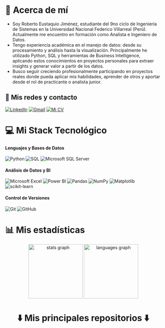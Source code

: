 # 🌟 Acerca de mí
- Soy Roberto Eustaquio Jiménez, estudiante del 9no ciclo de Ingeniería de Sistemas en la Universidad Nacional Federico Villarreal (Perú). Actualmente me encuentro en formación como Analista e Ingeniero de Datos.
- Tengo experiencia académica en el manejo de datos: desde su procesamiento y análisis hasta la visualización. Principalmente he utilizado Python, SQL y herramientas de Business Intelligence, aplicando estos conocimientos en proyectos personales para extraer insights y generar valor a partir de los datos.
- Busco seguir creciendo profesionalmente participando en proyectos reales donde pueda aplicar mis habilidades, aprender de otros y aportar desde el rol de practicante o analista junior.

## 📩 Mis redes y contacto
[![LinkedIn](https://img.shields.io/badge/LinkedIn-%230077B5.svg?logo=linkedin&logoColor=white&style=flat)](https://linkedin.com/in/roberto-eustaquio/) 
[![Gmail](https://img.shields.io/badge/Gmail-D14836.svg?style=flat&logo=Gmail&logoColor=white)](mailto:reusjimenez2002@gmail.com) 
[![Mi CV](https://img.shields.io/badge/Mi%20CV-%234A8E34?style=flat&logo=Google-Drive&logoColor=white)](https://drive.google.com/file/d/1Ercq4SJMbVY0QpvuPuxn-booGc-Idzy5/view?usp=sharing) 
<!--
[![LinkedIn](https://img.shields.io/badge/linkedin-%230077B5.svg?style=for-the-badge&logo=linkedin&logoColor=white)](https://linkedin.com/in/roberto-eustaquio/) 
[![Gmail](https://img.shields.io/badge/Gmail-D14836?style=for-the-badge&logo=gmail&logoColor=white)](mailto:reusjimenez2002@gmail.com) 
[![Mi CV](https://img.shields.io/badge/Mi%20CV-%234A8E34?style=for-the-badge&logo=googledrive&logoColor=white)](https://drive.google.com/file/d/1oDfquNMkjUdg_IDSrDPl0XKCABy-tn-P/view?usp=sharing) 
[![Instagram](https://img.shields.io/badge/Instagram-%23E4405F.svg?logo=Instagram&logoColor=white)](https://instagram.com/reus_jimenez/) 
[![X](https://img.shields.io/badge/X-black.svg?logo=X&logoColor=white)](https://x.com/Reus_Jimenez02) 
-->

# 💻 Mi Stack Tecnológico
<div align="left">
  <h4>Lenguajes y Bases de Datos</h4>
  <img src="https://img.shields.io/badge/python-3670A0?style=for-the-badge&logo=python&logoColor=ffdd54" alt="Python"/>
  <img src="https://img.shields.io/badge/sql-003366.svg?style=for-the-badge&logo=mysql&logoColor=white" alt="SQL"/>
  <img src="https://img.shields.io/badge/Microsoft%20SQL%20Server-CC2927?style=for-the-badge&logo=microsoft%20sql%20server&logoColor=white" alt="Microsoft SQL Server"/>
  <!--
  <img src="https://img.shields.io/badge/mysql-4479A1.svg?style=for-the-badge&logo=mysql&logoColor=white" alt="MySQL"/>
  <img src="https://img.shields.io/badge/postgres-%23316192.svg?style=for-the-badge&logo=postgresql&logoColor=white" alt="PostgreSQL"/>
  <img src="https://img.shields.io/badge/Oracle-F80000?style=for-the-badge&logo=oracle&logoColor=white" alt="Oracle"/>
  <img src="https://img.shields.io/badge/MongoDB-%234ea94b.svg?style=for-the-badge&logo=mongodb&logoColor=white" alt="MongoDB"/>
  <img src="https://img.shields.io/badge/r-%23276DC3.svg?style=for-the-badge&logo=r&logoColor=white" alt="R"/>
  -->
  <h4>Análisis de Datos y BI</h4>
  <img src="https://img.shields.io/badge/microsoft_excel-217346?style=for-the-badge&logo=microsoft-excel&logoColor=white" alt="Microsoft Excel"/>
  <img src="https://img.shields.io/badge/power_bi-F2C811?style=for-the-badge&logo=powerbi&logoColor=black" alt="Power BI"/>
  <!-- <img src="https://img.shields.io/badge/looker_studio-4285F4?style=for-the-badge&logoColor=white" alt="Looker Studio"/> -->
  <!-- <img src="https://img.shields.io/badge/tableau-E97627?style=for-the-badge&logo=tableau&logoColor=white" alt="Tableau"/> -->
  <img src="https://img.shields.io/badge/pandas-%23150458.svg?style=for-the-badge&logo=pandas&logoColor=white" alt="Pandas"/>
  <img src="https://img.shields.io/badge/numpy-%23013243.svg?style=for-the-badge&logo=numpy&logoColor=white" alt="NumPy"/>
  <img src="https://img.shields.io/badge/Matplotlib-%23ffffff.svg?style=for-the-badge&logo=Matplotlib&logoColor=black" alt="Matplotlib"/>
  <img src="https://img.shields.io/badge/scikit--learn-%23F7931E.svg?style=for-the-badge&logo=scikit-learn&logoColor=white" alt="scikit-learn"/>
  <!--
  <h4>☁️ Plataformas en la Nube</h4>
  <img src="https://img.shields.io/badge/azure-%230072C6.svg?style=for-the-badge&logo=microsoftazure&logoColor=white" alt="Azure"/>
  <img src="https://img.shields.io/badge/AWS-%23FF9900.svg?style=for-the-badge&logo=amazon-aws&logoColor=white" alt="AWS"/>
  <img src="https://img.shields.io/badge/GoogleCloud-%234285F4.svg?style=for-the-badge&logo=google-cloud&logoColor=white" alt="Google Cloud"/>
  -->
  <!--
  <h4>🛠️ Ingeniería de Datos</h4>
  <img src="https://img.shields.io/badge/Apache%20Spark-FDEE21?style=for-the-badge&logo=apachespark&logoColor=black" alt="Apache Spark"/>
  <img src="https://img.shields.io/badge/Apache%20Kafka-000?style=for-the-badge&logo=apachekafka" alt="Apache Kafka"/>
  <img src="https://img.shields.io/badge/Apache%20Hadoop-66CCFF?style=for-the-badge&logo=apachehadoop&logoColor=black" alt="Apache Hadoop"/>
  -->
  <!--
  <h4>🐳 Contenedores y Orquestación</h4>
  <img src="https://img.shields.io/badge/docker-%230db7ed.svg?style=for-the-badge&logo=docker&logoColor=white" alt="Docker"/>
  <img src="https://img.shields.io/badge/kubernetes-%23326ce5.svg?style=for-the-badge&logo=kubernetes&logoColor=white" alt="Kubernetes"/>
  -->
  <h4>Control de Versiones</h4>
  <img src="https://img.shields.io/badge/git-%23F05033.svg?style=for-the-badge&logo=git&logoColor=white" alt="Git"/>
  <img src="https://img.shields.io/badge/github-%23121011.svg?style=for-the-badge&logo=github&logoColor=white" alt="GitHub"/>
</div>

# 📊 Mis estadísticas
<div align="center">
  <img src="https://github-readme-stats.vercel.app/api?username=ReusJimenez&theme=graywhite&hide_title=true&hide_border=false&include_all_commits=false&count_private=false&locale=es" height="175" alt="stats graph"/>
  <img src="https://github-readme-stats.vercel.app/api/top-langs/?username=ReusJimenez&theme=graywhite&hide_border=false&include_all_commits=false&count_private=false&layout=compact&locale=es" height="175" alt="languages graph"/>
  <!-- <img src="https://github-readme-streak-stats.herokuapp.com/?user=ReusJimenez&theme=graywhite&hide_border=false&locale=es" height="175" alt="streak stats"/> -->
</div>

<h1 align="center">⬇️ Mis principales repositorios ⬇️</h1>
